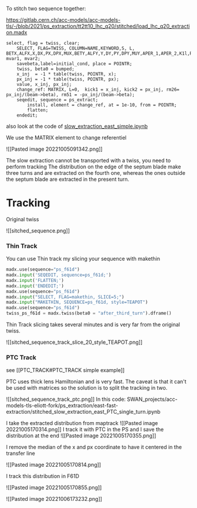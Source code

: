To stitch two sequence together:

https://gitlab.cern.ch/acc-models/acc-models-tls/-/blob/2021/ps_extraction/tt2tt10_lhc_q20/stitched/load_lhc_q20_extraction.madx
``` FORTRAN
select, flag = twiss, clear;
    SELECT, FLAG=TWISS, COLUMN=NAME,KEYWORD,S, L, BETX,ALFX,X,DX,PX,DPX,MUX,BETY,ALFY,Y,DY,PY,DPY,MUY,APER_1,APER_2,K1l,RE11,RE12,RE21,RE22,RE33,RE34,RE43,RE44,RE16,RE26, mvar1, mvar2;
    savebeta,label=initial_cond, place = POINTR;
    twiss, beta0 = bumped;
    x_inj  = -1 * table(twiss, POINTR, x);
    px_inj = -1 * table(twiss, POINTR, px);
    value, x_inj, px_inj;
    change_ref: MATRIX, L=0,  kick1 = x_inj, kick2 = px_inj, rm26= px_inj/(beam->beta), rm51 = -px_inj/(beam->beta);
    seqedit, sequence = ps_extract;
        install, element = change_ref, at = 1e-10, from = POINTR;
        flatten;
    endedit;
```

also look at the code of [slow_extraction_east_simple.ipynb](https://gitlab.cern.ch/eljohnso/acc-models-tls-eliott-fork/-/blob/937e7097d7ffba14bd9e5537e39ee7d8a2357668/ps_extraction/east-fast-extraction/slow_extraction_east_simple.ipynb)

We use the MATRIX element to change referentiel

![[Pasted image 20221005091342.png]]

The slow extraction cannot be transported with a twiss, you need to perform tracking
The distribution on the edge of the septum blade make three turns and are extracted on the fourth one, whereas the ones outside the septum blade are extracted in the present turn.


# Tracking

Original twiss

![[sitched_sequence.png]]

### Thin Track
You can use Thin track my slicing your sequence with makethin

```python
madx.use(sequence="ps_f61d")
madx.input('SEQEDIT, sequence=ps_f61d;')
madx.input('FLATTEN;')
madx.input('ENDEDIT;')
madx.use(sequence="ps_f61d")
madx.input("SELECT, FLAG=makethin, SLICE=5;")
madx.input("MAKETHIN, SEQUENCE=ps_f61d, style=TEAPOT")
madx.use(sequence="ps_f61d")
twiss_ps_f61d = madx.twiss(beta0 = "after_third_turn").dframe()
```


Thin Track slicing takes several minutes and is very far from the original twiss.

![[sitched_sequence_track_slice_20_style_TEAPOT.png]]

### PTC Track

see [[PTC_TRACK#PTC_TRACK simple example]]

PTC uses thick lens Hamiltonian and is very fast.
The caveat is that it can't be used with matrices so the solution is to split the tracking in two.

![[sitched_sequence_track_ptc.png]]
In this code: SWAN_projects/acc-models-tls-eliott-fork/ps_extraction/east-fast-extraction/stitched_slow_extraction_east_PTC_single_turn.ipynb

I take the extracted distribution from maptrack
![[Pasted image 20221005170314.png]]
I track it with PTC in the PS and I save the distribution at the end
![[Pasted image 20221005170355.png]]

I remove the median of the x and px coordinate to have it centered in the transfer line

![[Pasted image 20221005170814.png]]

I track this distribution in F61D

![[Pasted image 20221005170855.png]]

![[Pasted image 20221006173232.png]]